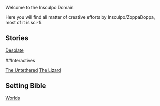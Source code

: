 Welcome to the Insculpo Domain

Here you will find all matter of creative efforts by Insculpo/ZoppaDoppa, most of it is sci-fi.

## Stories

[Desolate](https://github.com/Insculpo/Stories/Desolate.md)


##Interactives

 [The Untethered](https://github.com/Insculpo/Sandbox_Galaxy/blob/Galactic/Associated_Coding_Projects/Associated_Coding_Projects/TheUntetheredV1.6.html)
 [The Lizard](https://github.com/Insculpo/Sandbox_Galaxy/blob/Galactic/Associated_Coding_Projects/Associated_Coding_Projects/LizardRunner/myGame/index.html)

## Setting Bible

[Worlds](https://github.com/Insculpo/Sandbox_Galaxy/blob/Galactic/Stellar_Abyss_Setting_Bible/Main_Page.md)
